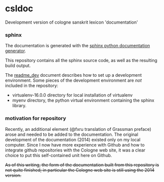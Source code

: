 # csldoc
Development version of cologne sanskrit lexicon 'documentation'


### sphinx
The documentation is generated with the [sphinx python documentation generator](http://www.sphinx-doc.org/en/master/).

This repository contains all the sphinx source code, as well as the resulting build output.

The [readme_dev](https://github.com/sanskrit-lexicon/csldoc/blob/master/readme_dev.me) document describes how to
set up a development environment.  Some pieces of the development environment are *not* included in the repository:
* virtualenv-16.0.0 directory for local installation of virtualenv
* myenv directory, the python virtual environment containing the sphinx library.

### motivation for repository
Recently, an additional element  (@fxru translation of Grassman preface) arose and needed to be added to the
documentation.  The original development of the documentation (2014) existed only on my local
computer.  Since I now have more experience with Github and how to integrate github repositories with the
Cologne web site, it was a clear choice to put this self-contained unit here on Github.

~~As of this writing,  the form of the documentation built from this repository is not quite finished; in particular
the Cologne web site is still using the 2014 version.~~
